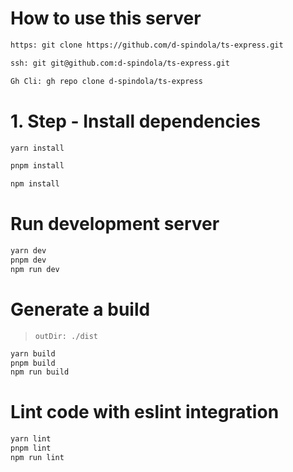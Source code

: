 # How to use this server

```bash
https: git clone https://github.com/d-spindola/ts-express.git

ssh: git git@github.com:d-spindola/ts-express.git

Gh Cli: gh repo clone d-spindola/ts-express
```

# 1. Step - Install dependencies

```bash
yarn install

pnpm install

npm install
```

# Run development server

```bash
yarn dev
pnpm dev
npm run dev
```

# Generate a build

> `outDir: ./dist`

```bash
yarn build
pnpm build
npm run build
```

# Lint code with eslint integration

```bash
yarn lint
pnpm lint
npm run lint
```
